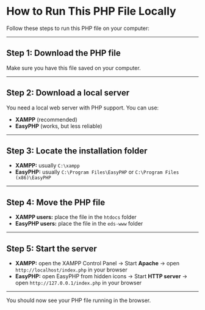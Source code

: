 # How to Run This PHP File Locally

Follow these steps to run this PHP file on your computer:

---

## Step 1: Download the PHP file
Make sure you have this file saved on your computer.

---

## Step 2: Download a local server
You need a local web server with PHP support. You can use:

- **XAMPP** (recommended)  
- **EasyPHP** (works, but less reliable)

---

## Step 3: Locate the installation folder
- **XAMPP:** usually `C:\xampp`  
- **EasyPHP:** usually `C:\Program Files\EasyPHP` or `C:\Program Files (x86)\EasyPHP`

---

## Step 4: Move the PHP file
- **XAMPP users:** place the file in the `htdocs` folder  
- **EasyPHP users:** place the file in the `eds-www` folder

---

## Step 5: Start the server
- **XAMPP:** open the XAMPP Control Panel → Start **Apache** → open `http://localhost/index.php` in your browser  
- **EasyPHP:** open EasyPHP from hidden icons → Start **HTTP server** → open `http://127.0.0.1/index.php` in your browser

---

You should now see your PHP file running in the browser.
